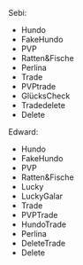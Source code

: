 Sebi:

- Hundo
- FakeHundo
- PVP
- Ratten&Fische
- Perlina
- Trade
- PVPtrade
- GlücksCheck
- Tradedelete
- Delete

Edward:
- Hundo
- FakeHundo
- PVP
- Ratten&Fische
- Lucky
- LuckyGalar
- Trade
- PVPTrade
- HundoTrade
- Perlina
- DeleteTrade
- Delete
